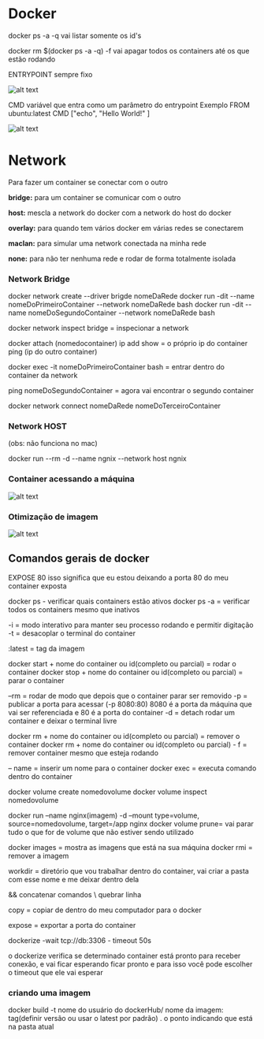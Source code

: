 # Docker

docker ps -a -q
vai listar somente os id's

docker rm $(docker ps -a -q) -f
vai apagar todos os containers até os que estão rodando

ENTRYPOINT
sempre fixo

![alt text](./assets/cmd.png)

CMD
variável que entra como um parâmetro do entrypoint
Exemplo
FROM ubuntu:latest
CMD ["echo", "Hello World!" ]

![alt text](./assets/entrypoint.png)

# Network

Para fazer um container se conectar com o outro

**bridge:** para um container se comunicar com o outro

**host:** mescla a network do docker com a network do host do docker

**overlay:** para quando tem vários docker em várias redes se conectarem

**maclan:** para simular uma network conectada na minha rede

**none:** para não ter nenhuma rede e rodar de forma totalmente isolada

### Network Bridge

docker network create --driver brigde nomeDaRede
docker run -dit --name nomeDoPrimeiroContainer --network nomeDaRede bash
docker run -dit --name nomeDoSegundoContainer --network nomeDaRede bash

docker network inspect bridge = inspecionar a network

docker attach (nomedocontainer)
ip add show = o próprio ip do container
ping (ip do outro container)

docker exec -it nomeDoPrimeiroContainer bash = entrar dentro do container da network

ping nomeDoSegundoContainer = agora vai encontrar o segundo container

docker network connect nomeDaRede nomeDoTerceiroContainer

### Network HOST

(obs: não funciona no mac)

docker run --rm -d --name ngnix --network host ngnix

### Container acessando a máquina

![alt text](./assets/php.png)

### Otimização de imagem

![alt text](./assets/optimization.png)

## Comandos gerais de docker

EXPOSE 80
isso significa que eu estou deixando a porta 80 do meu container exposta

docker ps - verificar quais containers estão ativos
docker ps -a = verificar todos os containers mesmo que inativos

-i = modo interativo para manter seu processo rodando e permitir digitação
-t = desacoplar o terminal do container

:latest = tag da imagem

docker start + nome do container ou id(completo ou parcial) = rodar o container
docker stop + nome do container ou id(completo ou parcial) = parar o container

–rm = rodar de modo que depois que o container parar ser removido
-p = publicar a porta para acessar (-p 8080:80) 8080 é a porta da máquina que vai ser referenciada e 80 é a porta do container
-d = detach rodar um container e deixar o terminal livre

docker rm + nome do container ou id(completo ou parcial) = remover o container
docker rm + nome do container ou id(completo ou parcial) - f = remover container mesmo que esteja rodando

– name = inserir um nome para o container
docker exec = executa comando dentro do container

docker volume create nomedovolume
docker volume inspect nomedovolume

docker run –name nginx(imagem) -d –mount type=volume, source=nomedovolume, target=/app nginx
docker volume prune= vai parar tudo o que for de volume que não estiver sendo utilizado

docker images = mostra as imagens que está na sua máquina
docker rmi = remover a imagem

workdir = diretório que vou trabalhar dentro do container, vai criar a pasta com esse nome e me deixar dentro dela

&& concatenar comandos
\ quebrar linha

copy = copiar de dentro do meu computador para o docker

expose = exportar a porta do container

dockerize -wait tcp://db:3306 - timeout 50s

o dockerize verifica se determinado container está pronto para receber conexão, e vai ficar esperando ficar pronto e para isso você pode escolher o timeout que ele vai esperar

### criando uma imagem

docker build -t nome do usuário do dockerHub/ nome da imagem: tag(definir versão ou usar o latest por padrão) . o ponto indicando que está na pasta atual
